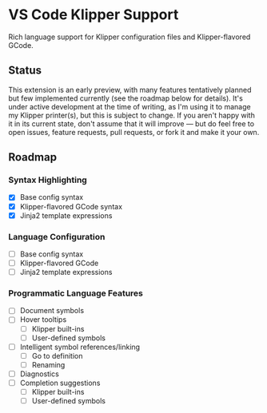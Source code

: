 # VS Code Klipper Support

Rich language support for Klipper configuration files and Klipper-flavored
GCode.

## Status

This extension is an early preview, with many features tentatively planned but
few implemented currently (see the roadmap below for details). It's under active
development at the time of writing, as I'm using it to manage my Klipper
printer(s), but this is subject to change. If you aren't happy with it in its
current state, don't assume that it will improve &mdash; but do feel free to
open issues, feature requests, pull requests, or fork it and make it your own.

## Roadmap

### Syntax Highlighting
- [x] Base config syntax
- [x] Klipper-flavored GCode syntax
- [x] Jinja2 template expressions

### Language Configuration
- [ ] Base config syntax
- [ ] Klipper-flavored GCode
- [ ] Jinja2 template expressions

### Programmatic Language Features
- [ ] Document symbols
- [ ] Hover tooltips
  - [ ] Klipper built-ins
  - [ ] User-defined symbols
- [ ] Intelligent symbol references/linking
  - [ ] Go to definition
  - [ ] Renaming
- [ ] Diagnostics
- [ ] Completion suggestions
  - [ ] Klipper built-ins
  - [ ] User-defined symbols

